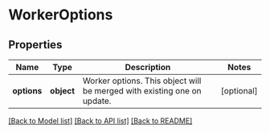 # WorkerOptions

## Properties
Name | Type | Description | Notes
------------ | ------------- | ------------- | -------------
**options** | **object** | Worker options. This object will be merged with existing one on update. | [optional] 

[[Back to Model list]](../README.md#documentation-for-models) [[Back to API list]](../README.md#documentation-for-api-endpoints) [[Back to README]](../README.md)


